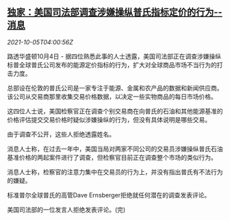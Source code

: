 <!--1633408264000-->
[独家：美国司法部调查涉嫌操纵普氏指标定价的行为--消息](https://cn.reuters.com/article/exclusive-usa-sources-1004-mon-energy-in-idCNKBS2GV08U)
------

<div><i>2021-10-05T04:00:56Z</i></div><p>路透华盛顿10月4日 - 据四位熟悉此事的人士透露，美国司法部正在调查涉嫌操纵标普全球普氏公司发布的能源定价指标的行为，扩大对全球商品市场不当行为的打击力度。</p><p>总部设在伦敦的普氏公司是一家专注于能源、金属和农产品的数据和新闻供应商。该公司从交易商那里收集交易价格数据，以决定一些实物商品的每日市场价格。</p><p>这四位人士说，美国检察官正在调查个别交易商在向普氏的石油和其他能源基准的价格评估提交交易价格时疑似涉嫌操纵的行为，但没有具体说明是哪些交易。</p><p>由于调查不公开，这些人拒绝透露姓名。</p><p>消息人士称，在过去一年中，美国当局对两家不同公司的交易员涉嫌操纵普氏石油基准价格的两起案件进行了调查，但检察官目前正在调查整个市场的类似行为。</p><p>消息人士称，检察官的注意力集中在交易员的行为上，并没有指出普氏有不法行为的嫌疑。</p><p>标准普尔全球普氏的高管Dave Ernsberger拒绝就任何潜在的调查发表评论。</p><p>美国司法部的一位发言人拒绝发表评论。(完)</p>
